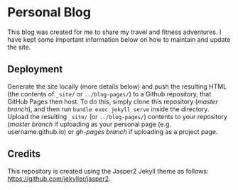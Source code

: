 # Personal Blog 

This blog was created for me to share my travel and fitness adventures. I have kept some important information below on how to maintain and update the site. 

## Deployment 

Generate the site locally (more details below) and push the resulting HTML 
(the contents of `_site/` or `../blog-pages/`) to a Github repository, that GitHub Pages
then host. To do this, simply clone this repository (*master branch*), and then run
`bundle exec jekyll serve` inside the directory. Upload the resulting `_site/` (or `../blog-pages/`)
contents to your repository (*master branch* if uploading as your personal page
(e.g. username.github.io) or *gh-pages branch* if uploading as a project page. 

## Credits

This repository is created using the Jasper2 Jekyll theme as follows: https://github.com/jekyller/jasper2.
